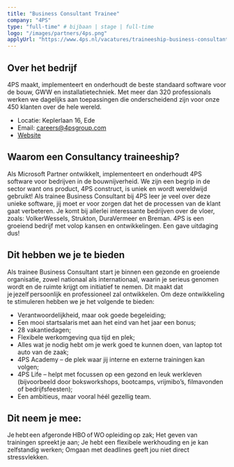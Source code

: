 ```yaml
---
title: "Business Consultant Trainee"
company: "4PS"
type: "full-time" # bijbaan | stage | full-time
logo: "/images/partners/4ps.png"
applyUrl: "https://www.4ps.nl/vacatures/traineeship-business-consultant/"
---
```


## Over het bedrijf

4PS maakt, implementeert en onderhoudt de beste standaard software voor de bouw, GWW en installatietechniek. Met meer dan 320 professionals werken we dagelijks aan toepassingen die onderscheidend zijn voor onze 450 klanten over de hele wereld.

- Locatie: Keplerlaan 16, Ede
- Email: careers@4psgroup.com
- [Website](https://www.4ps.com)

## Waarom een Consultancy traineeship?
Als Microsoft Partner ontwikkelt, implementeert en onderhoudt 4PS software voor bedrijven in de bouwnijverheid. We zijn een begrip in de sector want ons product, 4PS construct, is uniek en wordt wereldwijd gebruikt! Als trainee Business Consultant bij 4PS leer je veel over deze unieke software, jij moet er voor zorgen dat het de processen van de klant gaat verbeteren. Je komt bij allerlei interessante bedrijven over de vloer, zoals: VolkerWessels, Strukton, DuraVermeer en Breman. 4PS is een groeiend bedrijf met volop kansen en ontwikkelingen. Een gave uitdaging dus!
## Dit hebben we je te bieden
Als trainee Business Consultant start je binnen een gezonde en groeiende organisatie, zowel nationaal als internationaal, waarin je serieus genomen wordt en de ruimte krijgt om initiatief te nemen. Dit maakt dat je jezelf persoonlijk en professioneel zal ontwikkelen. Om deze ontwikkeling te stimuleren hebben we je het volgende te bieden:
- Verantwoordelijkheid, maar ook goede begeleiding;
- Een mooi startsalaris met aan het eind van het jaar een bonus;
- 28 vakantiedagen;
- Flexibele werkomgeving qua tijd en plek;
- Alles wat je nodig hebt om je werk goed te kunnen doen, van laptop tot auto van de zaak;
- 4PS Academy – de plek waar jij interne en externe trainingen kan volgen;
- 4PS Life – helpt met focussen op een gezond en leuk werkleven (bijvoorbeeld door boksworkshops, bootcamps, vrijmibo’s, filmavonden of bedrijfsfeesten);
- Een ambitieus, maar vooral héél gezellig team.
## Dit neem je mee:
Je hebt een afgeronde HBO of WO opleiding op zak;
Het geven van trainingen spreekt je aan;
Je hebt een flexibele werkhouding en je kan zelfstandig werken;
Omgaan met deadlines geeft jou niet direct stressvlekken.